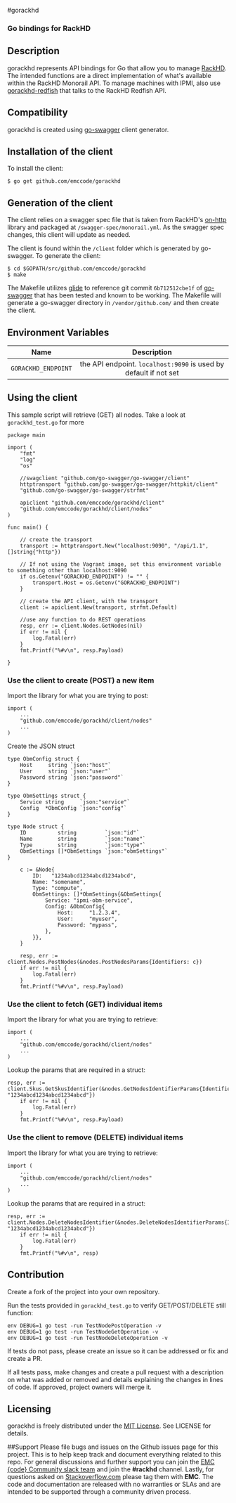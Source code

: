 #gorackhd

### Go bindings for RackHD

## Description
gorackhd represents API bindings for Go that allow you to manage [RackHD](https://github.com/RackHD/RackHD). The intended functions are a direct implementation of what's available within the RackHD Monorail API. To manage machines with IPMI, also use [gorackhd-redfish](https://github.com/emccode/gorackhd-redfish) that talks to the RackHD Redfish API.

## Compatibility
gorackhd is created using [go-swagger](https://github.com/go-swagger/go-swagger) client generator.

## Installation of the client
To install the client:
```
$ go get github.com/emccode/gorackhd
```

## Generation of the client

The client relies on a swagger spec file that is taken from RackHD's [on-http](https://github.com/RackHD/on-http) library and packaged at `/swagger-spec/monorail.yml`. As the swagger spec changes, this client will update as needed.

The client is found within the `/client` folder which is generated by go-swagger. To generate the client:
```
$ cd $GOPATH/src/github.com/emccode/gorackhd
$ make
```

The Makefile utilizes [glide](https://github.com/Masterminds/glide) to reference git commit `6b712512cbe1f` of [go-swagger](https://github.com/go-swagger/go-swagger) that has been tested and known to be working. The Makefile will generate a go-swagger directory in `/vendor/github.com/` and then create the client.

## Environment Variables
| Name        | Description           |
| ------------- |:-------------:|
| `GORACKHD_ENDPOINT`      | the API endpoint. `localhost:9090` is used by default if not set             |


## Using the client

This sample script will retrieve (GET) all nodes. Take a look at `gorackhd_test.go` for more

```
package main

import (
    "fmt"
    "log"
    "os"

    //swagclient "github.com/go-swagger/go-swagger/client"
    httptransport "github.com/go-swagger/go-swagger/httpkit/client"
    "github.com/go-swagger/go-swagger/strfmt"

    apiclient "github.com/emccode/gorackhd/client"
    "github.com/emccode/gorackhd/client/nodes"
)

func main() {

    // create the transport
    transport := httptransport.New("localhost:9090", "/api/1.1", []string{"http"})

    // If not using the Vagrant image, set this environment variable to something other than localhost:9090
    if os.Getenv("GORACKHD_ENDPOINT") != "" {
        transport.Host = os.Getenv("GORACKHD_ENDPOINT")
    }

    // create the API client, with the transport
    client := apiclient.New(transport, strfmt.Default)

    //use any function to do REST operations
    resp, err := client.Nodes.GetNodes(nil)
    if err != nil {
        log.Fatal(err)
    }
    fmt.Printf("%#v\n", resp.Payload)

}

```

### Use the client to create (POST) a new item
Import the library for what you are trying to post:
```
import (
    ...
    "github.com/emccode/gorackhd/client/nodes"
    ...
)
```

Create the JSON struct
```
type ObmConfig struct {
    Host     string `json:"host"`
    User     string `json:"user"`
    Password string `json:"password"`
}

type ObmSettings struct {
    Service string     `json:"service"`
    Config  *ObmConfig `json:"config"`
}

type Node struct {
    ID          string         `json:"id"`
    Name        string         `json:"name"`
    Type        string         `json:"type"`
    ObmSettings []*ObmSettings `json:"obmSettings"`
}
```


```
    c := &Node{
        ID:   "1234abcd1234abcd1234abcd",
        Name: "somename",
        Type: "compute",
        ObmSettings: []*ObmSettings{&ObmSettings{
            Service: "ipmi-obm-service",
            Config: &ObmConfig{
                Host:     "1.2.3.4",
                User:     "myuser",
                Password: "mypass",
            },
        }},
    }

    resp, err := client.Nodes.PostNodes(&nodes.PostNodesParams{Identifiers: c})
    if err != nil {
        log.Fatal(err)
    }
    fmt.Printf("%#v\n", resp.Payload)
```

### Use the client to fetch (GET) individual items

Import the library for what you are trying to retrieve:
```
import (
    ...
    "github.com/emccode/gorackhd/client/nodes"
    ...
)
```

Lookup the params that are required in a struct:
```
resp, err := client.Skus.GetSkusIdentifier(&nodes.GetNodesIdentifierParams{Identifier: "1234abcd1234abcd1234abcd"})
    if err != nil {
        log.Fatal(err)
    }
    fmt.Printf("%#v\n", resp.Payload)

```

### Use the client to remove (DELETE) individual items
Import the library for what you are trying to retrieve:
```
import (
    ...
    "github.com/emccode/gorackhd/client/nodes"
    ...
)
```

Lookup the params that are required in a struct:
```
resp, err := client.Nodes.DeleteNodesIdentifier(&nodes.DeleteNodesIdentifierParams{Identifier: "1234abcd1234abcd1234abcd"})
    if err != nil {
        log.Fatal(err)
    }
    fmt.Printf("%#v\n", resp)
```

## Contribution
Create a fork of the project into your own repository.

Run the tests provided in `gorackhd_test.go` to verify GET/POST/DELETE still function:
```
env DEBUG=1 go test -run TestNodePostOperation -v
env DEBUG=1 go test -run TestNodeGetOperation -v
env DEBUG=1 go test -run TestNodeDeleteOperation -v
```

If tests do not pass, please create an issue so it can be addressed or fix and create a PR.

If all tests pass, make changes and create a pull request with a description on what was added or removed and details explaining the changes in lines of code. If approved, project owners will merge it.

## Licensing
gorackhd is freely distributed under the [MIT License](http://emccode.github.io/sampledocs/LICENSE "LICENSE"). See LICENSE for details.

##Support
Please file bugs and issues on the Github issues page for this project. This is to help keep track and document everything related to this repo. For general discussions and further support you can join the [EMC {code} Community slack team](http://community.emccode.com/) and join the **#rackhd** channel. Lastly, for questions asked on [Stackoverflow.com](https://stackoverflow.com) please tag them with **EMC**. The code and documentation are released with no warranties or SLAs and are intended to be supported through a community driven process.

